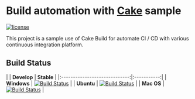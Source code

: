 # Build automation with [Cake](https://cakebuild.net/) sample
[![license][fossastatusicon]][fossastatuslink]

This project is a sample use of Cake Build for automate CI / CD with various continuous integration platform.

[fossastatusicon]: https://app.fossa.com/api/projects/git%2Bgithub.com%2Fnicolabiancolini%2Fhello-cake.svg?type=shield
[fossastatuslink]: https://app.fossa.com/projects/git%2Bgithub.com%2Fnicolabiancolini%2Fhello-cake?ref=badge_shield

## Build Status
|                               | __Develop__ | __Stable__ |
|:-----------------------------:|:-----------:|
| __Windows__                   | [![Build Status](https://dev.azure.com/reactconsulting/DevOpsDemo/_apis/build/status/reactconsulting.hello-cake_windows?branchName=develop)](https://dev.azure.com/reactconsulting/DevOpsDemo/_build/latest?definitionId=15&branchName=develop) |
| __Ubuntu__                    | [![Build Status](https://dev.azure.com/reactconsulting/DevOpsDemo/_apis/build/status/reactconsulting.hello-cake_ubuntu?branchName=develop)](https://dev.azure.com/reactconsulting/DevOpsDemo/_build/latest?definitionId=17&branchName=develop) |
| __Mac OS__                    | [![Build Status](https://dev.azure.com/reactconsulting/DevOpsDemo/_apis/build/status/reactconsulting.hello-cake_macos?branchName=develop)](https://dev.azure.com/reactconsulting/DevOpsDemo/_build/latest?definitionId=16&branchName=develop) |
